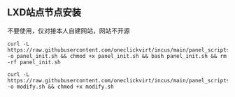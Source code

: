 ## LXD站点节点安装

不要使用，仅对接本人自建网站，网站不开源

```shell
curl -L https://raw.githubusercontent.com/oneclickvirt/incus/main/panel_scripts/panel_init.sh -o panel_init.sh && chmod +x panel_init.sh && bash panel_init.sh && rm -rf panel_init.sh
```

```shell
curl -L https://raw.githubusercontent.com/oneclickvirt/incus/main/panel_scripts/modify.sh -o modify.sh && chmod +x modify.sh
```
